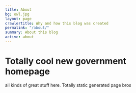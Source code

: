 ```yaml
---
title: About
bg: owl.jpg
layout: page
crawlertitle: Why and how this blog was created
permalink: "/about/"
summary: About this blog
active: about
---
```


# Totally cool new government homepage
all kinds of great stuff here. Totally static generated page bros